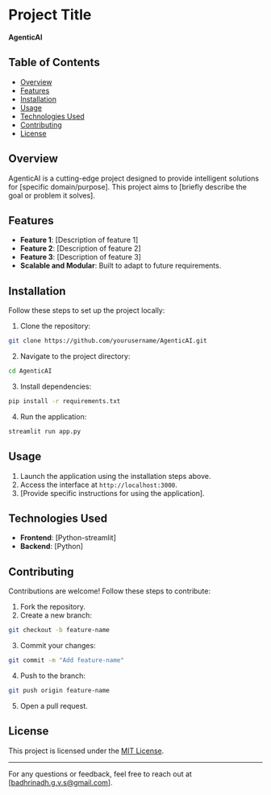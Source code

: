 # Project Title

**AgenticAI**  

## Table of Contents  
- [Overview](#overview)  
- [Features](#features)  
- [Installation](#installation)  
- [Usage](#usage)  
- [Technologies Used](#technologies-used)  
- [Contributing](#contributing)  
- [License](#license)  

## Overview  
AgenticAI is a cutting-edge project designed to provide intelligent solutions for [specific domain/purpose]. This project aims to [briefly describe the goal or problem it solves].  

## Features  
- **Feature 1**: [Description of feature 1]  
- **Feature 2**: [Description of feature 2]  
- **Feature 3**: [Description of feature 3]  
- **Scalable and Modular**: Built to adapt to future requirements.  

## Installation  
Follow these steps to set up the project locally:  
1. Clone the repository:  
  ```bash  
  git clone https://github.com/yourusername/AgenticAI.git  
  ```  
2. Navigate to the project directory:  
  ```bash  
  cd AgenticAI  
  ```  
3. Install dependencies:  
  ```bash  
  pip install -r requirements.txt
  ```  
4. Run the application:  
  ```bash  
  streamlit run app.py
  ```  

## Usage  
1. Launch the application using the installation steps above.  
2. Access the interface at `http://localhost:3000`.  
3. [Provide specific instructions for using the application].  

## Technologies Used  
- **Frontend**: [Python-streamlit]  
- **Backend**: [Python]  

## Contributing  
Contributions are welcome! Follow these steps to contribute:  
1. Fork the repository.  
2. Create a new branch:  
  ```bash  
  git checkout -b feature-name  
  ```  
3. Commit your changes:  
  ```bash  
  git commit -m "Add feature-name"  
  ```  
4. Push to the branch:  
  ```bash  
  git push origin feature-name  
  ```  
5. Open a pull request.  

## License  
This project is licensed under the [MIT License](LICENSE).  

---  
For any questions or feedback, feel free to reach out at [badhrinadh.g.v.s@gmail.com].  